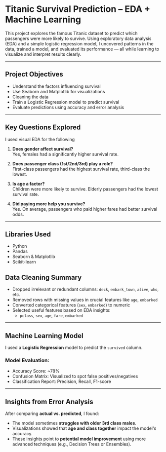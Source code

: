 #  Titanic Survival Prediction – EDA + Machine Learning

This project explores the famous Titanic dataset to predict which passengers were more likely to survive.
 Using exploratory data analysis (EDA) and a simple logistic regression model, I uncovered patterns in the data, trained a model, and evaluated its performance — all while learning to visualize and interpret results clearly.

---

##  Project Objectives

- Understand the factors influencing survival
- Use Seaborn and Matplotlib for visualizations
- Cleaning the data
- Train a Logistic Regression model to predict survival
- Evaluate predictions using accuracy and error analysis

---

##  Key Questions Explored

I used visual EDA for the following

1. **Does gender affect survival?**  
    Yes, females had a significantly higher survival rate.

2. **Does passenger class (1st/2nd/3rd) play a role?**  
   First-class passengers had the highest survival rate, third-class the lowest.

3. **Is age a factor?**  
   Children were more likely to survive. Elderly passengers had the lowest survival rate.

4. **Did paying more help you survive?**  
   Yes. On average, passengers who paid higher fares had better survival odds.

---

## Libraries Used

- Python
- Pandas
- Seaborn & Matplotlib 
- Scikit-learn



## Data Cleaning Summary

- Dropped irrelevant or redundant columns: `deck`, `embark_town`, `alive`, `who`, etc.
- Removed rows with missing values in crucial features like `age`, `embarked`
- Converted categorical features (`sex`, `embarked`) to numeric
- Selected useful features based on EDA insights:
  - `pclass`, `sex`, `age`, `fare`, `embarked`

---

## Machine Learning Model

I used a **Logistic Regression** model to predict the `survived` column.

### Model Evaluation:
- Accuracy Score: ~78%
- Confusion Matrix: Visualized to spot false positives/negatives
- Classification Report: Precision, Recall, F1-score

---

## Insights from Error Analysis

After comparing **actual vs. predicted**, I found:
- The model sometimes **struggles with older 3rd class males**.
- Visualizations showed that **age and class together** impact the model's accuracy.
- These insights point to **potential model improvement** using more advanced techniques (e.g., Decision Trees or Ensembles).
                   
